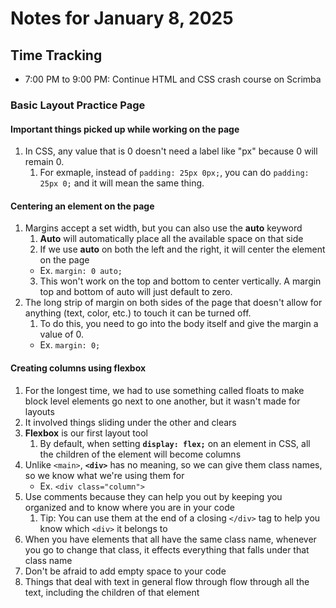 # Notes for January 8, 2025

## Time Tracking

- 7:00 PM to 9:00 PM: Continue HTML and CSS crash course on Scrimba

### Basic Layout Practice Page

#### Important things picked up while working on the page

1. In CSS, any value that is 0 doesn't need a label like "px" because 0 will remain 0. 
    1. For exmaple, instead of `padding: 25px 0px;`, you can do `padding: 25px 0;` and it will mean the same thing.

#### Centering an element on the page

1. Margins accept a set width, but you can also use the **auto** keyword
    1. **Auto** will automatically place all the available space on that side
    2. If we use **auto** on both the left and the right, it will center the element on the page 
    - Ex. `margin: 0 auto;`
    3. This won't work on the top and bottom to center vertically. A margin top and bottom of auto will just default to zero.
2. The long strip of margin on both sides of the page that doesn't allow for anything (text, color, etc.) to touch it can be turned off.
    1. To do this, you need to go into the body itself and give the margin a value of 0.
    - Ex. `margin: 0;`

#### Creating columns using flexbox

1. For the longest time, we had to use something called floats to make block level elements go next to one another, but it wasn't made for layouts
2. It involved things sliding under the other and clears
3. **Flexbox** is our first layout tool
    1. By default, when setting **`display: flex;`** on an element in CSS, all the children of the element will become columns
4. Unlike `<main>`, **`<div>`** has no meaning, so we can give them class names, so we know what we're using them for
    - Ex. `<div class="column">`
5. Use comments because they can help you out by keeping you organized and to know where you are in your code
    1. Tip: You can use them at the end of a closing `</div>` tag to help you know which `<div>` it belongs to
6. When you have elements that all have the same class name, whenever you go to change that class, it effects everything that falls under that class name
7. Don't be afraid to add empty space to your code
8. Things that deal with text in general flow through flow through all the text, including the children of that element

